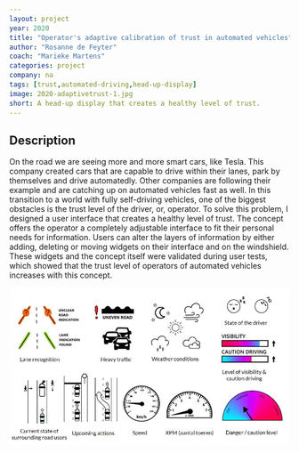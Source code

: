 ```yaml
---
layout: project
year: 2020
title: "Operator's adaptive calibration of trust in automated vehicles"
author: "Rosanne de Feyter"
coach: "Marieke Martens"
categories: project
company: na
tags: [trust,automated-driving,head-up-display]
image: 2020-adaptivetrust-1.jpg
short: A head-up display that creates a healthy level of trust.
---
```


## Description
On the road we are seeing more and more smart cars, like Tesla. This company created cars that are capable to drive within their lanes, park by themselves and drive automatedly. Other companies are following their example and are catching up on automated vehicles fast as well. In this transition to a world with fully self-driving vehicles, one of the biggest obstacles is the trust level of the driver, or, operator. To solve this problem, I designed a user interface that creates a healthy level of trust. The concept offers the operator a completely adjustable interface to fit their personal needs for information. Users can alter the layers of information by either adding, deleting or moving widgets on their interface and on the windshield. These widgets and the concept itself were validated during user tests, which showed that the trust level of operators of automated vehicles increases with this concept.

<div class="project-image">
  <img src="/assets/img/2020-adaptivetrust-2.jpg">
</div>